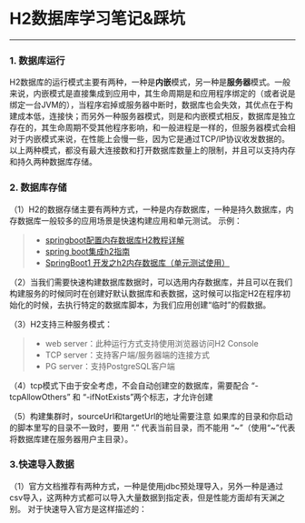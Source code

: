 # H2数据库学习笔记&踩坑

------

### 1. 数据库运行

H2数据库的运行模式主要有两种，一种是**内嵌**模式，另一种是**服务器**模式。一般来说，内嵌模式是直接集成到应用中，其生命周期是和应用程序绑定的（或者说是绑定一台JVM的），当程序宕掉或服务器中断时，数据库也会失效，其优点在于构建成本低，连接快；而另外一种服务器模式，则是和内嵌模式相反，数据库是独立存在的，其生命周期不受其他程序影响，和一般进程是一样的，但服务器模式会相对于内嵌模式来说，在性能上会慢一些，因为它是通过TCP/IP协议收发数据的。以上两种模式，都没有最大连接数和打开数据库数量上的限制，并且可以支持内存和持久两种数据库存储。

### 2. 数据库存储
（1）H2的数据存储主要有两种方式，一种是内存数据库，一种是持久数据库，内存数据库一般较多的应用场景是快速构建应用和单元测试。
示例：
> * [springboot配置内存数据库H2教程详解](https://www.jb51.net/article/118092.htm)
> * [spring boot集成h2指南](https://segmentfault.com/a/1190000007002140)
> * [SpringBoot1 开发之h2内存数据库（单元测试使用）](https://www.jianshu.com/p/57f6f5d3d008)

（2）当我们需要快速构建数据库数据时，可以选用内存数据库，并且可以在我们构建服务的时候同时在创建好默认数据库和表数据，这时候可以指定H2在程序初始化的时候，去执行特定的数据库脚本，为我们应用创建“临时”的假数据。

（3）H2支持三种服务模式： 
> * web server：此种运行方式支持使用浏览器访问H2 Console 
> * TCP server：支持客户端/服务器端的连接方式 
> * PG server：支持PostgreSQL客户端

（4）tcp模式下由于安全考虑，不会自动创建空的数据库，需要配合 “-tcpAllowOthers” 和 “-ifNotExists”两个标志，才允许创建

（5）构建集群时，sourceUrl和targetUrl的地址需要注意 如果库的目录和你启动的脚本里写的目录不一致时，要用 “.” 代表当前目录，而不能用 “\~”（使用“\~”代表将数据库建在服务器用户主目录）。

### 3.快速导入数据
（1）官方文档推荐有两种方式，一种是使用jdbc预处理导入，另外一种是通过csv导入，这两种方式都可以导入大量数据到指定表，但是性能方面却有天渊之别。
对于快速导入官方是这样描述的：





